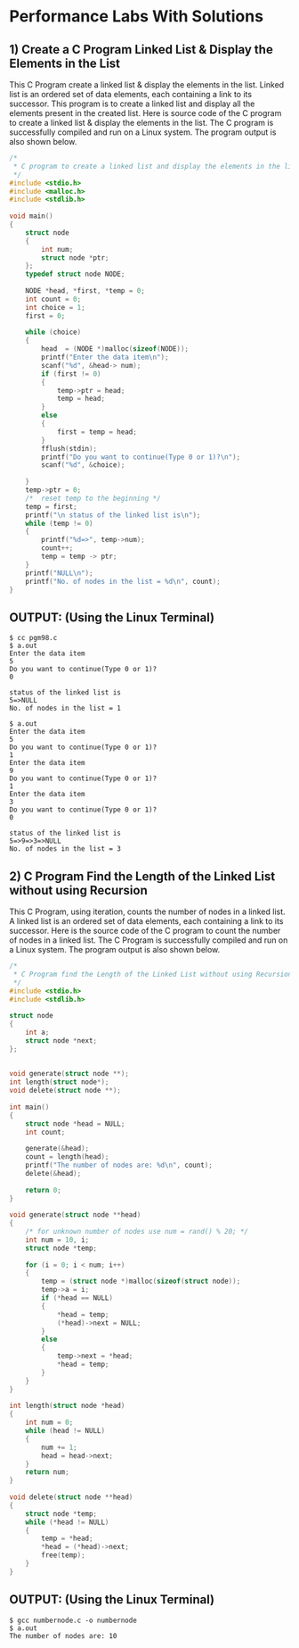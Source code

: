 # Performance Labs With Solutions


## 1) Create a C Program Linked List & Display the Elements in the List


This C Program create a linked list & display the elements in the list. 
Linked list is an ordered set of data elements, each containing a link to its successor. 
This program is to create a linked list and display all the elements present in the created list.
Here is source code of the C program to create a linked list & display the elements in the list. 
The C program is successfully compiled and run on a Linux system. 
The program output is also shown below.

```C
/*
 * C program to create a linked list and display the elements in the list
 */
#include <stdio.h>
#include <malloc.h>
#include <stdlib.h>
 
void main()
{
    struct node
    {
        int num;
        struct node *ptr;
    };
    typedef struct node NODE;
 
    NODE *head, *first, *temp = 0;
    int count = 0;
    int choice = 1;
    first = 0;
 
    while (choice)
    {
        head  = (NODE *)malloc(sizeof(NODE));
        printf("Enter the data item\n");
        scanf("%d", &head-> num);
        if (first != 0)
        {
            temp->ptr = head;
            temp = head;
        }
        else
        {
            first = temp = head;
        }
        fflush(stdin);
        printf("Do you want to continue(Type 0 or 1)?\n");
        scanf("%d", &choice);
 
    }
    temp->ptr = 0;
    /*  reset temp to the beginning */
    temp = first;
    printf("\n status of the linked list is\n");
    while (temp != 0)
    {
        printf("%d=>", temp->num);
        count++;
        temp = temp -> ptr;
    }
    printf("NULL\n");
    printf("No. of nodes in the list = %d\n", count);
}
```
## OUTPUT: (Using the Linux Terminal)
```
$ cc pgm98.c
$ a.out
Enter the data item
5
Do you want to continue(Type 0 or 1)?
0
 
status of the linked list is
5=>NULL
No. of nodes in the list = 1
 
$ a.out
Enter the data item
5
Do you want to continue(Type 0 or 1)?
1
Enter the data item
9
Do you want to continue(Type 0 or 1)?
1
Enter the data item
3
Do you want to continue(Type 0 or 1)?
0
 
status of the linked list is
5=>9=>3=>NULL
No. of nodes in the list = 3
```
## 2) C Program Find the Length of the Linked List without using Recursion
This C Program, using iteration, counts the number of nodes in a linked list. 
A linked list is an ordered set of data elements, each containing a link to its successor.
Here is the source code of the C program to count the number of nodes in a linked list. 
The C Program is successfully compiled and run on a Linux system. 
The program output is also shown below.
```C
/*
 * C Program find the Length of the Linked List without using Recursion
 */
#include <stdio.h>
#include <stdlib.h>
 
struct node
{
    int a;
    struct node *next;
};
 
 
void generate(struct node **);
int length(struct node*);
void delete(struct node **);
 
int main()
{
    struct node *head = NULL;
    int count;
 
    generate(&head);
    count = length(head);
    printf("The number of nodes are: %d\n", count);
    delete(&head);
 
    return 0;
}
 
void generate(struct node **head)
{
    /* for unknown number of nodes use num = rand() % 20; */
    int num = 10, i;
    struct node *temp;
 
    for (i = 0; i < num; i++)
    {
        temp = (struct node *)malloc(sizeof(struct node));
        temp->a = i;
        if (*head == NULL)
        {
            *head = temp;
            (*head)->next = NULL;
        }
        else
        {
            temp->next = *head;
            *head = temp;
        }
    }
}
 
int length(struct node *head)
{
    int num = 0;
    while (head != NULL)
    {
        num += 1;
        head = head->next;
    }
    return num;
}
 
void delete(struct node **head)
{
    struct node *temp;
    while (*head != NULL)
    {
        temp = *head;
        *head = (*head)->next;
        free(temp);
    }
}
```
## OUTPUT: (Using the Linux Terminal)
```
$ gcc numbernode.c -o numbernode
$ a.out
The number of nodes are: 10
```
